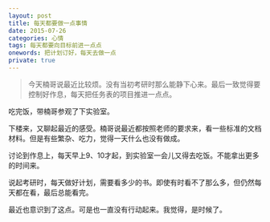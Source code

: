 ```yaml
---
layout: post
title: 每天都要做一点事情 
date: 2015-07-26
categories: 心情 
tags: 每天都要向目标前进一点点
onewords: 把计划订好，每天去做一点
private: true
---
```

> 今天楠哥说最近比较烦。没有当初考研时那么能静下心来。最后一致觉得要控制好作息，每天把任务表的项目推进一点点。

吃完饭，带楠哥参观了下实验室。

下楼来，又聊起最近的感受。楠哥说最近都按照老师的要求来，看一些标准的文档材料。但是有些繁杂、吃力，觉得一天什么也没有做成。

讨论到作息上，每天早上9、10才起，到实验室一会儿又得去吃饭。不能拿出更多的时间来。

说起考研时，每天做好计划，需要看多少的书。即使有时看不了那么多，但仍然每天都在看，最后总能看完。

最近也意识到了这点。可是也一直没有行动起来。我觉得，是时候了。

